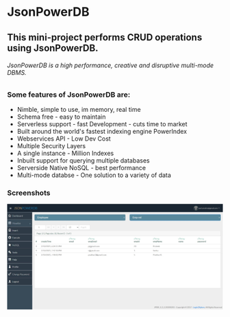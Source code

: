 # JsonPowerDB

## This mini-project performs CRUD operations using JsonPowerDB.

###### JsonPowerDB is a high performance, creative and disruptive multi-mode DBMS.

### Some features of JsonPowerDB are:

* Nimble, simple to use, im memory, real time
* Schema free - easy to maintain
* Serverless support - fast Development - cuts time to market
* Built around the world's fastest indexing engine PowerIndex
* Webservices API - Low Dev Cost
* Multiple Security Layers
* A single instance - Million Indexes
* Inbuilt support for querying multiple databases
* Serverside Native NoSQL - best performance
* Multi-mode databse - One solution to a variety of data

### Screenshots

![Database](/screenshots/db_ss.jpg)
